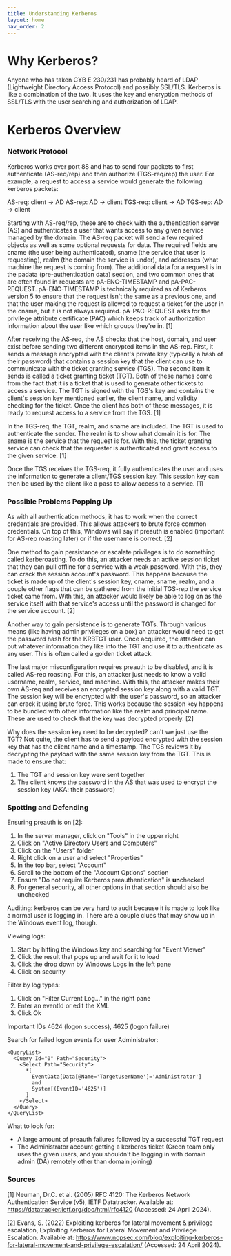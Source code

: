 ```yaml
---
title: Understanding Kerberos
layout: home
nav_order: 2
---
```


# Why Kerberos?

Anyone who has taken CYB E 230/231 has probably heard of LDAP (Lightweight Directory Access Protocol) and possibly SSL/TLS. Kerberos is like a combination of the two. It uses the key and encryption methods of SSL/TLS with the user searching and authorization of LDAP.

# Kerberos Overview

### Network Protocol

Kerberos works over port 88 and has to send four packets to first authenticate (AS-req/rep) and then authorize (TGS-req/rep) the user. For example, a request to access a service would generate the following kerberos packets:

AS-req: client -> AD
AS-rep: AD -> client
TGS-req: client -> AD
TGS-rep: AD -> client

Starting with AS-req/rep, these are to check with the authentication server (AS) and authenticates a user that wants access to any given service managed by the domain. The AS-req packet will send a few required objects as well as some optional requests for data. The required fields are cname (the user being authenticated), sname (the service that user is requesting), realm (the domain the service is under), and addresses (what machine the request is coming from). The additional data for a request is in the padata (pre-authentication data) section, and two common ones that are often found in requests are pA-ENC-TIMESTAMP and pA-PAC-REQUEST. pA-ENC-TIMESTAMP is technically required as of Kerberos version 5 to ensure that the request isn't the same as a previous one, and that the user making the request is allowed to request a ticket for the user in the cname, but it is not always required. pA-PAC-REQUEST asks for the privilege attribute certificate (PAC) which keeps track of authorization information about the user like which groups they're in. \[1\]

After receiving the AS-req, the AS checks that the host, domain, and user exist before sending two different encrypted items in the AS-rep. First, it sends a message encrypted with the client's private key (typically a hash of their password) that contains a session key that the client can use to communicate with the ticket granting service (TGS). The second item it sends is called a ticket granting ticket (TGT). Both of these names come from the fact that it is a ticket that is used to generate other tickets to access a service. The TGT is signed with the TGS's key and contains the client's session key mentioned earlier, the client name, and validity checking for the ticket. Once the client has both of these messages, it is ready to request access to a service from the TGS. \[1\]

In the TGS-req, the TGT, realm, and sname are included. The TGT is used to authenticate the sender. The realm is to show what domain it is for. The sname is the service that the request is for. With this, the ticket granting service can check that the requester is authenticated and grant access to the given service. \[1\]

Once the TGS receives the TGS-req, it fully authenticates the user and uses the information to generate a client/TGS session key. This session key can then be used by the client like a pass to allow access to a service. \[1\]

### Possible Problems Popping Up

As with all authentication methods, it has to work when the correct credentials are provided. This allows attackers to brute force common credentials. On top of this, Windows will say if preauth is enabled (important for AS-rep roasting later) or if the username is correct. \[2\]

One method to gain persistance or escalate privileges is to do something called kerberoasting. To do this, an attacker needs an active session ticket that they can pull offline for a service with a weak password. With this, they can crack the session account's password. This happens because the ticket is made up of the client's session key, cname, sname, realm, and a couple other flags that can be gathered from the initial TGS-rep the service ticket came from. With this, an attacker would likely be able to log on as the service itself with that service's access until the password is changed for the service account. \[2\]

Another way to gain persistence is to generate TGTs. Through various means (like having admin privileges on a box) an attacker would need to get the password hash for the KRBTGT user. Once acquired, the attacker can put whatever information they like into the TGT and use it to authenticate as any user. This is often called a golden ticket attack.

The last major misconfiguration requires preauth to be disabled, and it is called AS-rep roasting. For this, an attacker just needs to know a valid username, realm, service, and machine. With this, the attacker makes their own AS-req and receives an encrypted session key along with a valid TGT. The session key will be encrypted with the user's password, so an attacker can crack it using brute force. This works because the session key happens to be bundled with other information like the realm and principal name. These are used to check that the key was decrypted properly. \[2\]

Why does the session key need to be decrypted? can't we just use the TGT? Not quite, the client has to send a payload encrypted with the session key that has the client name and a timestamp. The TGS reviews it by decrypting the payload with the same session key from the TGT. This is made to ensure that: 
1) The TGT and session key were sent together 
2) The client knows the password in the AS that was used to encrypt the session key (AKA: their password)

### Spotting and Defending

Ensuring preauth is on \[2\]:
1. In the server manager, click on "Tools" in the upper right
2. Click on "Active Directory Users and Computers"
3. Click on the "Users" folder
4. Right click on a user and select "Properties"
5. In the top bar, select "Account"
6. Scroll to the bottom of the "Account Options" section
7. Ensure "Do not require Kerberos preauthentication" is **un**checked
8. For general security, all other options in that section should also be unchecked


Auditing:
kerberos can be very hard to audit because it is made to look like a normal user is logging in. There are a couple clues that may show up in the Windows event log, though.

Viewing logs:
1. Start by hitting the Windows key and searching for "Event Viewer"
2. Click the result that pops up and wait for it to load
3. Click the drop down by Windows Logs in the left pane
4. Click on security

Filter by log types:
1. Click on "Filter Current Log..." in the right pane
2. Enter an eventId or edit the XML
3. Click Ok

Important IDs 4624 (logon success), 4625 (logon failure)

Search for failed logon events for user Administrator:
```
<QueryList>
  <Query Id="0" Path="Security">
    <Select Path="Security">
      *[
        EventData[Data[@Name='TargetUserName']='Administrator']
        and
        System[(EventID='4625')]
      ] 
    </Select>
  </Query>
</QueryList>
```

What to look for:
- A large amount of preauth failures followed by a successful TGT request
- The Administrator account getting a kerberos ticket (Green team only uses the given users, and you shouldn't be logging in with domain admin (DA) remotely other than domain joining)

### Sources

\[1\] Neuman, Dr.C. et al. (2005) RFC 4120: The Kerberos Network Authentication Service (v5), IETF Datatracker. Available at: https://datatracker.ietf.org/doc/html/rfc4120 (Accessed: 24 April 2024). 

\[2\] Evans, S. (2022) Exploiting kerberos for lateral movement & privilege escalation, Exploiting Kerberos for Lateral Movement and Privilege Escalation. Available at: https://www.nopsec.com/blog/exploiting-kerberos-for-lateral-movement-and-privilege-escalation/ (Accessed: 24 April 2024). 